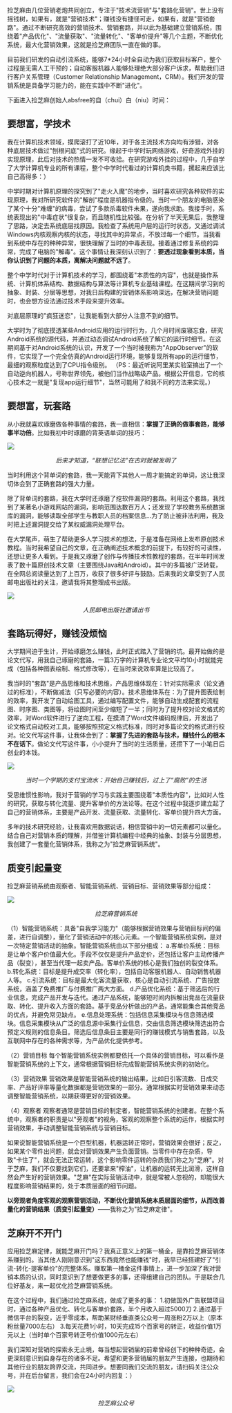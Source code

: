 

捡芝麻由几位营销老炮共同创立，专注于"技术流营销"与"套路化营销"。世上没有摇钱树，如果有，就是"营销技术"；赚钱没有捷径可走，如果有，就是"营销套路"。通过不断研究高效的营销技术、营销套路，并以此为基础建立营销系统，围绕着"产品优化"、"流量获取"、"流量转化"、"客单价提升"等几个主题，不断优化系统，最大化营销效果，这就是捡芝麻团队一直在做的事。

目前我们研发的自动引流系统，能够7*24小时全自动为我们获取目标客户，整个过程是无需人工干预的；自动客服机器人能够处理绝大部分客户诉求，帮助我们进行客户关系管理（Customer Relationship Management，CRM）。我们开发的营销系统是具备学习能力的，能在实践中不断"进化"。

下面进入捡芝麻创始人absfree的自（chui）白（niu）时间：

## 要想富，学技术
我在计算机技术领域，摸爬滚打了近10年，对于各主流技术方向均有涉猎，对各种底层技术做过"刨根问底"式的研究。缘起于中学时玩网络游戏，好奇游戏外挂的实现原理，此后对技术的热情一发不可收拾。在研究游戏外挂的过程中，几乎自学了大学计算机专业的所有课程，整个中学时代看过的计算机类书籍，摞起来应该比自己高得多：）

中学时期对计算机原理的探究到了"走火入魔"的地步，当时喜欢研究各种软件的实现原理，我对所研究软件的"解剖"程度是机器指令级的。当时一个朋友的电脑感染了某个十分"难缠"的病毒，尝试了多款杀毒软件未果，遂向我求助。我接手时，系统表现出的"中毒症状"很复杂，而且随机性比较强。在分析了半天无果后，我整理了思路，决定去系统底层找原因。我检查了系统用户层的运行时状态，又通过调试Windows内核观察内核的状态，寻找其中的异常点，不放过每一个细节。当我看到系统中存在的种种异常，很快理解了当时的中毒表现。接着通过修复系统的异常，完成了电脑的"解毒"。这个事情让我深刻认识到了：**要透过现象看到本质，当你认识到了问题的本质，离解决问题就不远了**。

整个中学时代对于计算机技术的学习，都围绕着"本质性的内容"，也就是操作系统、计算机体系结构、数据结构与算法等计算机专业基础课程。在这期间学习到的抽象、封装、分层等思想，对我日后构建的营销体系影响深远，在解决营销问题时，也会想方设法通过技术手段来提升效率。

对底层原理的"疯狂迷恋"，让我能看到大部分人注意不到的细节。

大学时为了彻底摸透某些Android应用的运行时行为，几个月时间废寝忘食，研究Android系统的源代码，并通过动态调试Android系统了解它的运行时细节。在这期间基于对Android系统的认识，开发了一个当时被我称为"AppObserver"的软件，它实现了一个完全仿真的Android运行环境，能够复现所有app的运行细节，最细的观察粒度达到了CPU指令级别。
（PS：最近听说阿里某实验室搞出了一个自动逆向机器人，号称世界领先，被他们当作战略级产品。根据公开信息，它的核心技术之一就是"复现app运行细节"，当然可能用了和我不同的方法来实现。）

## 要想富，玩套路
从小我就喜欢琢磨做各种事情的套路，我一直相信：**掌握了正确的做事套路，能够事半功倍**。比如我初中时琢磨的背英语单词的技巧：

![](englishWord.png)
<center><i>后来才知道，“联想记忆法”在古时就被发明了</i></center>

当时利用这个背单词的套路，我一天能背下其他人一周才能搞定的单词，这让我深切体会到了正确套路的强大力量。

除了背单词的套路，我在大学时还琢磨了挖软件漏洞的套路。利用这个套路，我找到了某著名小游戏网站的漏洞，影响范围达数百万人；还发现了学校教务系统数据库的漏洞，能够读取全部学生与教职人员的档案信息...为了防止被非法利用，我及时把上述漏洞提交给了某权威漏洞处理平台。

在大学尾声，萌生了帮助更多人学习技术的想法，于是准备在网络上发布原创技术教程。当时我希望自己的文章，在正确阐述技术概念的前提下，有较好的可读性，还想让更多人看到。于是我又琢磨了创作与传播技术性教程的套路，在半年时间发表了数十篇原创技术文章（主要围绕Java和Android）。其中的多篇被广泛转载，在全网总阅读量达到了上百万，收获了很多好评与鼓励。后来我的文章受到了人民邮电出版社的关注，邀请我将其整理成书出版。

![](rmyd.png)
<center><i>人民邮电出版社邀请出书</i></center>

## 套路玩得好，赚钱没烦恼
大学期间迫于生计，开始琢磨怎么赚钱，此时正式踏入了营销的坑。最开始做的是论文代写，用我自己琢磨的套路，一篇3万字的计算机专业论文平均10小时就能完成（包括各种图表绘制、格式修改等），在当时来说效率算是比较高了。

我当时的"套路"是产品思维和技术思维，产品思维体现在：针对实际需求（论文通过的标准），不断做减法（只写必要的内容）。技术思维体系在：为了提升图表绘制的效率，我开发了自动绘图工具，通过编写配置文件，能够自动生成配套的流程图、时序图、类图等，将绘图时间至少缩短了一半；同时为了提升校对论文格式的效率，对Word软件进行了逆向工程，在摸清了Word文件编码规律后，开发出了论文格式自动校对工具，能够按照预定义格式标准，同时对多篇论文的格式进行校对。论文代写这件事，让我体会到了：**掌握了先进的套路与技术，赚钱什么的根本不在话下**。做论文代写这件事，小小提升了当时的生活质量，还攒下了一小笔日后创业的本钱。

![](zfbls.png)
<center><i>当时一个学期的支付宝流水：开始自己赚钱后，过上了“腐败”的生活</i></center>

受思维惯性影响，我对于营销的学习与实践主要围绕着"本质性内容"，比如对人性的研究，获取与转化流量、提升客单价的方法论等。在这个过程中我逐步建立起了自己的营销体系，主要是产品开发、流量获取、流量转化、客单价提升四大方面。

多年的技术研究经验，让我喜欢用数据说话，相信营销中的一切元素都可以量化。结合自己对营销本质的理解，并借鉴计算机编程中经典的抽象、封装与分层思想，我创建了一套量化营销体系，我称之为"捡芝麻营销系统"。

## 质变引起量变
捡芝麻营销系统由观察者、智能营销系统、营销目标、营销效果等部分组成：

![](jzmSystem.png)
<center><i>捡芝麻营销系统</i></center>

（1）智能营销系统：具备"自我学习能力"（能够根据营销效果与营销目标间的偏差，进行自调整），量化了营销活动中的核心元素。一个智能营销系统实例，是对一次特定营销活动的抽象。智能营销系统由以下部分组成：
  a.客单价系统：目标是让单个客户价值最大化。手段不仅仅是提升产品定价，还包括让客户主动传播产品（裂变），甚至当代理一起卖产品。客单价系统的核心是我们独创的裂变体系。
  b.转化系统：目标是提升成交率（转化率），包括自动客服机器人、自动销售机器人等。
  c.引流系统：目标是最大化客流量获取，核心是自动引流系统、广告投放系统，涵盖了免费推广与付费推广两大方面。
  d.产品优化系统：基于筛选后的行业信息，完成产品开发与迭代。通过产品系统，能够短时间内拆解出竞品在流量获取、转化、提升收入方面的套路。基于竞品分析做出的产品，通常能集合其他竞品的优点，并避免常见缺点。
  e.信息处理系统：包括信息采集模块与信息筛选模块。信息采集模块从广泛的信息源中采集行业信息，交由信息筛选模块筛选出符合预定义规则的信息条目。筛选后信息条目主要是同行的赚钱模式与销售套路，以及互联网中存在的各种需求等，为产品优化提供参考。

（2）营销目标
每个智能营销系统实例都要依托一个具体的营销目标，可以看作是智能营销系统的上下文，通常根据营销目标完成智能营销系统实例的初始化。

（3）营销效果
营销效果是智能营销系统的输出结果，比如日引客流数、日成交率、产品好评率等量化数据都是营销效果的一部分。通常根据实时营销效果来动态调整智能营销系统，以期获得更好的营销效果。

（4）观察者
观察者通常是营销目标的制定者，智能营销系统的创建者。在整个系统中，观察者的职责是以"旁观者"的视角，客观的观察整个系统的运作，根据实时营销效果，手动调整智能营销系统与营销目标。

如果说智能营销系统是一个巨型机器，机器运转正常时，营销效果会很好；反之，如果某个零件出问题，就会对营销效果产生负面营销。当零件中存在杂质，导致"卡住了"，就会无法正常运转，这个影响零件运转的杂质我们称之为"芝麻"。对于芝麻，我们不仅要找到它们，还要拿来"榨油"，让机器的运转无比润滑，这样自然会产生好的营销效果。"芝麻"在实际营销活动中，就是常被人忽视的，却能很大程度影响营销结果的，处于本质层面的细节问题。

**以旁观者角度客观的观察营销活动，不断优化营销系统本质层面的细节，从而改善量化的营销结果（质变引起量变）**——我称之为"捡芝麻定律"。

## 芝麻开不开门
应用捡芝麻定律，就能芝麻开门吗？我真正意义上的第一桶金，是靠捡芝麻营销体系赚到的。当其他人刚刚意识到"这东西竟然也能赚钱"时，我早已经搭建好了"引流-转化-提客单价"的完整体系。赚取第一桶金这件事情上，进一步加深了我对营销本质的认识，同时意识到了想要做更多的事，还得组建自己的团队。于是联合几位好基友，来一起优化捡芝麻营销系统。

在这个过程中，我们通过捡芝麻系统，做成了更多的事：
1.初做国外广告联盟项目时，通过各种产品优化、转化与客单价套路，半个月收入超过5000刀
2.通过基于微信平台的裂变，近乎零成本，帮助某财经垂直类公众号一周涨粉2万以上（原本粉丝量7000左右）
3.每天花费1小时，10天完成15个百家号的转正，收益价值1万元以上（当时单个百家号转正号价值1000元左右）

我们深知对营销的探索永无止境，每当想起营销届的前辈曾经创下的种种奇迹，会更深刻意识到自身存在的诸多不足。希望和更多营销届的朋友产生连接，也期待和其他行业的朋友跨界交流，共同进步。想要同我们交流的朋友，请扫码关注公众号，并在后台留言，我们会在24小时内回复：）

![](jzm.png)
<center><i>捡芝麻公众号</i></center>

